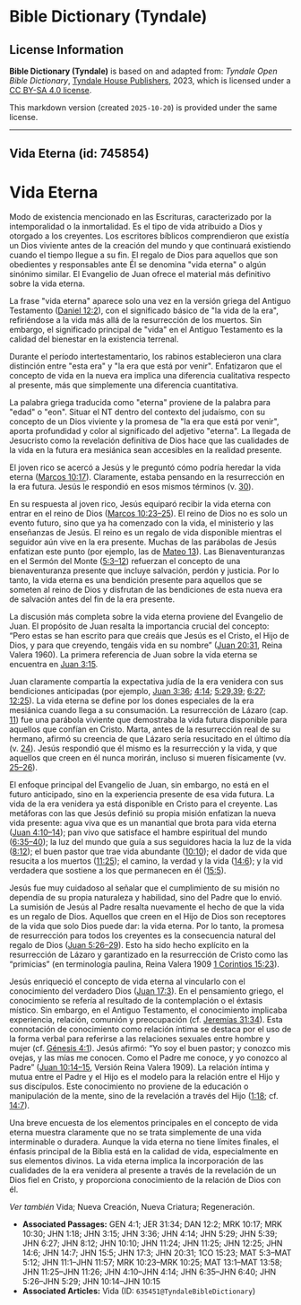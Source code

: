 # Bible Dictionary (Tyndale)

## License Information

**Bible Dictionary (Tyndale)** is based on and adapted from: _Tyndale Open Bible Dictionary_, [Tyndale House Publishers](https://tyndaleopenresources.com/), 2023, which is licensed under a [CC BY-SA 4.0 license](https://creativecommons.org/licenses/by-sa/4.0/legalcode.en).

This markdown version (created `2025-10-20`) is provided under the same license.



--------------------------------

## Vida Eterna (id: 745854)

Vida Eterna
===========

Modo de existencia mencionado en las Escrituras, caracterizado por la intemporalidad o la inmortalidad. Es el tipo de vida atribuido a Dios y otorgado a los creyentes. Los escritores bíblicos comprendieron que existía un Dios viviente antes de la creación del mundo y que continuará existiendo cuando el tiempo llegue a su fin. El regalo de Dios para aquellos que son obedientes y responsables ante Él se denomina "vida eterna" o algún sinónimo similar. El Evangelio de Juan ofrece el material más definitivo sobre la vida eterna.

La frase "vida eterna" aparece solo una vez en la versión griega del Antiguo Testamento ([Daniel 12:2](https://ref.ly/Dan12:2)), con el significado básico de "la vida de la era", refiriéndose a la vida más allá de la resurrección de los muertos. Sin embargo, el significado principal de "vida" en el Antiguo Testamento es la calidad del bienestar en la existencia terrenal.

Durante el período intertestamentario, los rabinos establecieron una clara distinción entre "esta era" y "la era que está por venir". Enfatizaron que el concepto de vida en la nueva era implica una diferencia cualitativa respecto al presente, más que simplemente una diferencia cuantitativa.

La palabra griega traducida como "eterna" proviene de la palabra para "edad" o "eon". Situar el NT dentro del contexto del judaísmo, con su concepto de un Dios viviente y la promesa de "la era que está por venir", aporta profundidad y color al significado del adjetivo "eterna". La llegada de Jesucristo como la revelación definitiva de Dios hace que las cualidades de la vida en la futura era mesiánica sean accesibles en la realidad presente.

El joven rico se acercó a Jesús y le preguntó cómo podría heredar la vida eterna ([Marcos 10:17](https://ref.ly/Mark10:17)). Claramente, estaba pensando en la resurrección en la era futura. Jesús le respondió en esos mismos términos (v. [30](https://ref.ly/Mark10:30)).

En su respuesta al joven rico, Jesús equiparó recibir la vida eterna con entrar en el reino de Dios ([Marcos 10:23–25](https://ref.ly/Mark10:23-Mark10:25)). El reino de Dios no es solo un evento futuro, sino que ya ha comenzado con la vida, el ministerio y las enseñanzas de Jesús. El reino es un regalo de vida disponible mientras el seguidor aún vive en la era presente. Muchas de las parábolas de Jesús enfatizan este punto (por ejemplo, las de [Mateo 13](https://ref.ly/Matt13:1-Matt13:58)). Las Bienaventuranzas en el Sermón del Monte ([5:3–12](https://ref.ly/Matt5:3-Matt5:12)) refuerzan el concepto de una bienaventuranza presente que incluye salvación, perdón y justicia. Por lo tanto, la vida eterna es una bendición presente para aquellos que se someten al reino de Dios y disfrutan de las bendiciones de esta nueva era de salvación antes del fin de la era presente.

La discusión más completa sobre la vida eterna proviene del Evangelio de Juan. El propósito de Juan resalta la importancia crucial del concepto: “Pero estas se han escrito para que creáis que Jesús es el Cristo, el Hijo de Dios, y para que creyendo, tengáis vida en su nombre” ([Juan 20:31](https://ref.ly/John20:31), Reina Valera 1960\). La primera referencia de Juan sobre la vida eterna se encuentra en [Juan 3:15](https://ref.ly/John3:15).

Juan claramente compartía la expectativa judía de la era venidera con sus bendiciones anticipadas (por ejemplo, [Juan 3:36](https://ref.ly/John3:36); [4:14](https://ref.ly/John4:14); [5:29,39](https://ref.ly/John5:29,John5:39); [6:27](https://ref.ly/John6:27); [12:25](https://ref.ly/John12:25)). La vida eterna se define por los dones especiales de la era mesiánica cuando llega a su consumación. La resurrección de Lázaro (cap. [11](https://ref.ly/John11:1-John11:57)) fue una parábola viviente que demostraba la vida futura disponible para aquellos que confían en Cristo. Marta, antes de la resurrección real de su hermano, afirmó su creencia de que Lázaro sería resucitado en el último día (v. [24](https://ref.ly/John11:24)). Jesús respondió que él mismo es la resurrección y la vida, y que aquellos que creen en él nunca morirán, incluso si mueren físicamente (vv. [25–26](https://ref.ly/John11:25-John11:26)).

El enfoque principal del Evangelio de Juan, sin embargo, no está en el futuro anticipado, sino en la experiencia presente de esa vida futura. La vida de la era venidera ya está disponible en Cristo para el creyente. Las metáforas con las que Jesús definió su propia misión enfatizan la nueva vida presente: agua viva que es un manantial que brota para vida eterna ([Juan 4:10–14](https://ref.ly/John4:10-John4:14)); pan vivo que satisface el hambre espiritual del mundo ([6:35–40](https://ref.ly/John6:35-John6:40)); la luz del mundo que guía a sus seguidores hacia la luz de la vida ([8:12](https://ref.ly/John8:12)); el buen pastor que trae vida abundante ([10:10](https://ref.ly/John10:10)); el dador de vida que resucita a los muertos ([11:25](https://ref.ly/John11:25)); el camino, la verdad y la vida ([14:6](https://ref.ly/John14:6)); y la vid verdadera que sostiene a los que permanecen en él ([15:5](https://ref.ly/John15:5)).

Jesús fue muy cuidadoso al señalar que el cumplimiento de su misión no dependía de su propia naturaleza y habilidad, sino del Padre que lo envió. La sumisión de Jesús al Padre resalta nuevamente el hecho de que la vida es un regalo de Dios. Aquellos que creen en el Hijo de Dios son receptores de la vida que solo Dios puede dar: la vida eterna. Por lo tanto, la promesa de resurrección para todos los creyentes es la consecuencia natural del regalo de Dios ([Juan 5:26–29](https://ref.ly/John5:26-John5:29)). Esto ha sido hecho explícito en la resurrección de Lázaro y garantizado en la resurrección de Cristo como las “primicias” (en terminología paulina, Reina Valera 1909 [1 Corintios 15:23](https://ref.ly/1Cor15:23)).

Jesús enriqueció el concepto de vida eterna al vincularlo con el conocimiento del verdadero Dios ([Juan 17:3](https://ref.ly/John17:3)). En el pensamiento griego, el conocimiento se refería al resultado de la contemplación o el éxtasis místico. Sin embargo, en el Antiguo Testamento, el conocimiento implicaba experiencia, relación, comunión y preocupación (cf. [Jeremías 31:34](https://ref.ly/Jer31:34)). Esta connotación de conocimiento como relación íntima se destaca por el uso de la forma verbal para referirse a las relaciones sexuales entre hombre y mujer (cf. [Génesis 4:1](https://ref.ly/Gen4:1)). Jesús afirmó: “Yo soy el buen pastor; y conozco mis ovejas, y las mías me conocen. Como el Padre me conoce, y yo conozco al Padre” ([Juan 10:14–15](https://ref.ly/John10:14-John10:15), Versión Reina Valera 1909\). La relación íntima y mutua entre el Padre y el Hijo es el modelo para la relación entre el Hijo y sus discípulos. Este conocimiento no proviene de la educación o manipulación de la mente, sino de la revelación a través del Hijo ([1:18](https://ref.ly/John1:18); cf. [14:7](https://ref.ly/John14:7)).

Una breve encuesta de los elementos principales en el concepto de vida eterna muestra claramente que no se trata simplemente de una vida interminable o duradera. Aunque la vida eterna no tiene límites finales, el énfasis principal de la Biblia está en la calidad de vida, especialmente en sus elementos divinos. La vida eterna implica la incorporación de las cualidades de la era venidera al presente a través de la revelación de un Dios fiel en Cristo, y proporciona conocimiento de la relación de Dios con él.

*Ver también* Vida; Nueva Creación, Nueva Criatura; Regeneración.

* **Associated Passages:** GEN 4:1; JER 31:34; DAN 12:2; MRK 10:17; MRK 10:30; JHN 1:18; JHN 3:15; JHN 3:36; JHN 4:14; JHN 5:29; JHN 5:39; JHN 6:27; JHN 8:12; JHN 10:10; JHN 11:24; JHN 11:25; JHN 12:25; JHN 14:6; JHN 14:7; JHN 15:5; JHN 17:3; JHN 20:31; 1CO 15:23; MAT 5:3–MAT 5:12; JHN 11:1–JHN 11:57; MRK 10:23–MRK 10:25; MAT 13:1–MAT 13:58; JHN 11:25–JHN 11:26; JHN 4:10–JHN 4:14; JHN 6:35–JHN 6:40; JHN 5:26–JHN 5:29; JHN 10:14–JHN 10:15
* **Associated Articles:** Vida (ID: `635451@TyndaleBibleDictionary`)


